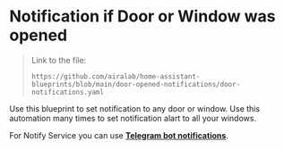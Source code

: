 # Notification if Door or Window was opened

> Link to the file:
> ```
> https://github.com/airalab/home-assistant-blueprints/blob/main/door-opened-notifications/door-notifications.yaml
> ```

Use this blueprint to set notification to any door or window. 
Use this automation many times to set notification alart to all your windows. 

For Notify Service you can use [**Telegram bot notifications**](../telegram-bot-notification/README.md).